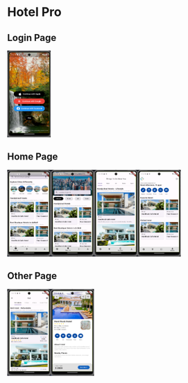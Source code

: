 # Hotel Pro

## Login Page
<img src="image01.png" alt="主頁面" width="100" height="200">

## Home Page
<img src="image02.png" alt="主頁面" width="100" height="200"><img src="image03.png" alt="主頁面" width="100" height="200"><img src="image04.png" alt="主頁面" width="100" height="200"><img src="image05.png" alt="主頁面" width="100" height="200">


## Other Page
<img src="image06.png" alt="主頁面" width="100" height="200"><img src="image07.png" alt="主頁面" width="100" height="200">


